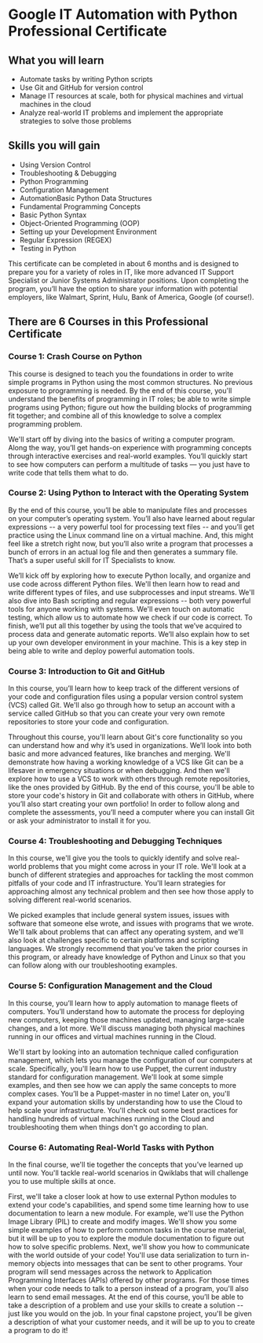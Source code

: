 # Google IT Automation with Python Professional Certificate

## What you will learn
- Automate tasks by writing Python scripts
- Use Git and GitHub for version control
- Manage IT resources at scale, both for physical machines and virtual machines in the cloud
- Analyze real-world IT problems and implement the appropriate strategies to solve those problems

## Skills you will gain
- Using Version Control
- Troubleshooting & Debugging
- Python Programming
- Configuration Management
- AutomationBasic Python Data Structures
- Fundamental Programming Concepts
- Basic Python Syntax
- Object-Oriented Programming (OOP)
- Setting up your Development Environment
- Regular Expression (REGEX)
- Testing in Python

This certificate can be completed in about 6 months and is designed to prepare you for a variety of roles in IT, like more advanced IT Support Specialist or Junior Systems Administrator positions. Upon completing the program, you’ll have the option to share your information with potential employers, like Walmart, Sprint, Hulu, Bank of America, Google (of course!).

## There are 6 Courses in this Professional Certificate
### Course 1: Crash Course on Python

This course is designed to teach you the foundations in order to write simple programs in Python using the most common structures. No previous exposure to programming is needed. By the end of this course, you'll understand the benefits of programming in IT roles; be able to write simple programs using Python; figure out how the building blocks of programming fit together; and combine all of this knowledge to solve a complex programming problem.

We'll start off by diving into the basics of writing a computer program. Along the way, you’ll get hands-on experience with programming concepts through interactive exercises and real-world examples. You’ll quickly start to see how computers can perform a multitude of tasks — you just have to write code that tells them what to do.


### Course 2: Using Python to Interact with the Operating System

By the end of this course, you’ll be able to manipulate files and processes on your computer’s operating system. You’ll also have learned about regular expressions -- a very powerful tool for processing text files -- and you’ll get practice using the Linux command line on a virtual machine. And, this might feel like a stretch right now, but you’ll also write a program that processes a bunch of errors in an actual log file and then generates a summary file. That’s a super useful skill for IT Specialists to know.

We’ll kick off by exploring how to execute Python locally, and organize and use code across different Python files. We'll then learn how to read and write different types of files, and use subprocesses and input streams. We'll also dive into Bash scripting and regular expressions -- both very powerful tools for anyone working with systems. We'll even touch on automatic testing, which allow us to automate how we check if our code is correct. To finish, we’ll put all this together by using the tools that we’ve acquired to process data and generate automatic reports. We’ll also explain how to set up your own developer environment in your machine. This is a key step in being able to write and deploy powerful automation tools.

### Course 3: Introduction to Git and GitHub

In this course, you’ll learn how to keep track of the different versions of your code and configuration files using a popular version control system (VCS) called Git. We'll also go through how to setup an account with a service called GitHub so that you can create your very own remote repositories to store your code and configuration.

Throughout this course, you'll learn about Git's core functionality so you can understand how and why it’s used in organizations. We’ll look into both basic and more advanced features, like branches and merging. We'll demonstrate how having a working knowledge of a VCS like Git can be a lifesaver in emergency situations or when debugging. And then we'll explore how to use a VCS to work with others through remote repositories, like the ones provided by GitHub. By the end of this course, you'll be able to store your code's history in Git and collaborate with others in GitHub, where you’ll also start creating your own portfolio! In order to follow along and complete the assessments, you’ll need a computer where you can install Git or ask your administrator to install it for you.

### Course 4: Troubleshooting and Debugging Techniques

In this course, we'll give you the tools to quickly identify and solve real-world problems that you might come across in your IT role. We'll look at a bunch of different strategies and approaches for tackling the most common pitfalls of your code and IT infrastructure. You'll learn strategies for approaching almost any technical problem and then see how those apply to solving different real-world scenarios.

We picked examples that include general system issues, issues with software that someone else wrote, and issues with programs that we wrote. We'll talk about problems that can affect any operating system, and we'll also look at challenges specific to certain platforms and scripting languages. We strongly recommend that you’ve taken the prior courses in this program, or already have knowledge of Python and Linux so that you can follow along with our troubleshooting examples.

### Course 5: Configuration Management and the Cloud
 
In this course, you’ll learn how to apply automation to manage fleets of computers. You’ll understand how to automate the process for deploying new computers, keeping those machines updated, managing large-scale changes, and a lot more. We'll discuss managing both physical machines running in our offices and virtual machines running in the Cloud.

We'll start by looking into an automation technique called configuration management, which lets you manage the configuration of our computers at scale. Specifically, you'll learn how to use Puppet, the current industry standard for configuration management. We'll look at some simple examples, and then see how we can apply the same concepts to more complex cases. You’ll be a Puppet-master in no time! Later on, you'll expand your automation skills by understanding how to use the Cloud to help scale your infrastructure. You'll check out some best practices for handling hundreds of virtual machines running in the Cloud and troubleshooting them when things don't go according to plan.

### Course 6: Automating Real-World Tasks with Python

In the final course, we'll tie together the concepts that you’ve learned up until now. You'll tackle real-world scenarios in Qwiklabs that will challenge you to use multiple skills at once.

First, we'll take a closer look at how to use external Python modules to extend your code's capabilities, and spend some time learning how to use documentation to learn a new module. For example, we'll use the Python Image Library (PIL) to create and modify images. We'll show you some simple examples of how to perform common tasks in the course material, but it will be up to you to explore the module documentation to figure out how to solve specific problems. Next, we'll show you how to communicate with the world outside of your code! You'll use data serialization to turn in-memory objects into messages that can be sent to other programs. Your program will send messages across the network to Application Programming Interfaces (APIs) offered by other programs. For those times when your code needs to talk to a person instead of a program, you'll also learn to send email messages. At the end of this course, you’ll be able to take a description of a problem and use your skills to create a solution -- just like you would on the job. In your final capstone project, you'll be given a description of what your customer needs, and it will be up to you to create a program to do it!

